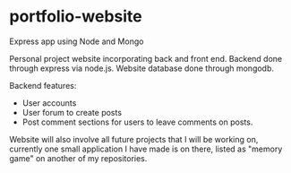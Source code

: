 # portfolio-website
Express app using Node and Mongo

Personal project website incorporating back and front end. Backend done through express via node.js. Website database done through mongodb. 

Backend features:
  - User accounts
  - User forum to create posts
  - Post comment sections for users to leave comments on posts. 
  
  Website will also involve all future projects that I will be working on, currently one small application I have made is on there, listed   as "memory game" on another of my repositories.
